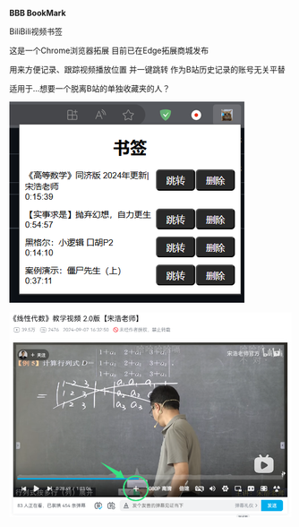 **BBB BookMark**

BiliBili视频书签

这是一个Chrome浏览器拓展 目前已在Edge拓展商城发布

用来方便记录、跟踪视频播放位置 并一键跳转 作为B站历史记录的账号无关平替

适用于...想要一个脱离B站的单独收藏夹的人？

![关注永雏塔菲喵！](./readmeimg/AAA.png)

![关注永雏塔菲谢谢喵！](./readmeimg/bbb.png)